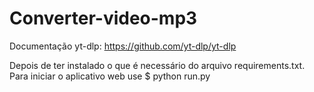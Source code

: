 # Converter-video-mp3

Documentação yt-dlp: https://github.com/yt-dlp/yt-dlp

Depois de ter instalado o que é necessário do arquivo requirements.txt.
Para iniciar o aplicativo web use $ python run.py
